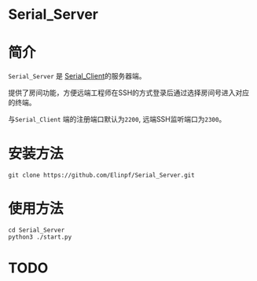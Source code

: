# Serial_Server

# 简介

`Serial_Server` 是 [Serial_Client](https://github.com/Elinpf/Serial_Client)的服务器端。

提供了房间功能，方便远端工程师在SSH的方式登录后通过选择房间号进入对应的终端。

与`Serial_Client` 端的注册端口默认为`2200`, 远端SSH监听端口为`2300`。

# 安装方法

```
git clone https://github.com/Elinpf/Serial_Server.git
```

# 使用方法

```
cd Serial_Server
python3 ./start.py
```

# TODO